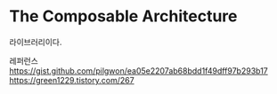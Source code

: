 # The Composable Architecture
라이브러리이다.


레퍼런스
https://gist.github.com/pilgwon/ea05e2207ab68bdd1f49dff97b293b17
https://green1229.tistory.com/267
